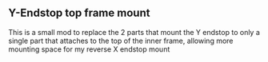 ## Y-Endstop top frame mount ##

This is a small mod to replace the 2 parts that mount the Y endstop to only a single part that attaches to the top of the inner frame, allowing more mounting space for my reverse X endstop mount

